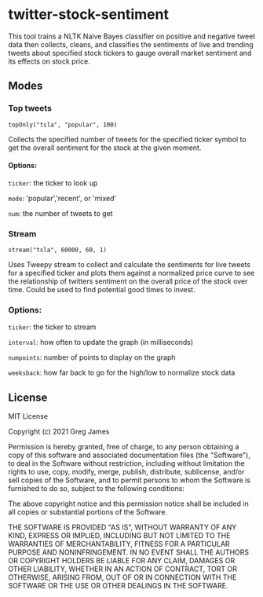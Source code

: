 # twitter-stock-sentiment
This tool trains a NLTK Naive Bayes classifier on positive and negative tweet data then collects, cleans, and classifies the sentiments of live and trending tweets about specified stock tickers to gauge overall market sentiment and its effects on stock price.

## Modes

### Top tweets
`topOnly("tsla", "popular", 100)`

Collects the specified number of tweets for the specified ticker symbol to get the overall sentiment for the stock at the given moment.

#### Options:
`ticker`: the ticker to look up

`mode`: 'popular','recent', or 'mixed'

`num`: the number of tweets to get

### Stream
`stream("tsla", 60000, 60, 1)`

Uses Tweepy stream to collect and calculate the sentiments for live tweets for a specified ticker and plots them against a normalized price curve to see the relationship of twitters sentiment on the overall price of the stock over time. Could be used to find potential good times to invest.

### Options:
`ticker`: the ticker to stream

`interval`: how often to update the graph (in milliseconds)

`numpoints`: number of points to display on the graph

`weeksback`: how far back to go for the high/low to normalize stock data

## License
MIT License

Copyright (c) 2021 Greg James

Permission is hereby granted, free of charge, to any person obtaining a copy
of this software and associated documentation files (the "Software"), to deal
in the Software without restriction, including without limitation the rights
to use, copy, modify, merge, publish, distribute, sublicense, and/or sell
copies of the Software, and to permit persons to whom the Software is
furnished to do so, subject to the following conditions:

The above copyright notice and this permission notice shall be included in all
copies or substantial portions of the Software.

THE SOFTWARE IS PROVIDED "AS IS", WITHOUT WARRANTY OF ANY KIND, EXPRESS OR
IMPLIED, INCLUDING BUT NOT LIMITED TO THE WARRANTIES OF MERCHANTABILITY,
FITNESS FOR A PARTICULAR PURPOSE AND NONINFRINGEMENT. IN NO EVENT SHALL THE
AUTHORS OR COPYRIGHT HOLDERS BE LIABLE FOR ANY CLAIM, DAMAGES OR OTHER
LIABILITY, WHETHER IN AN ACTION OF CONTRACT, TORT OR OTHERWISE, ARISING FROM,
OUT OF OR IN CONNECTION WITH THE SOFTWARE OR THE USE OR OTHER DEALINGS IN THE
SOFTWARE.
